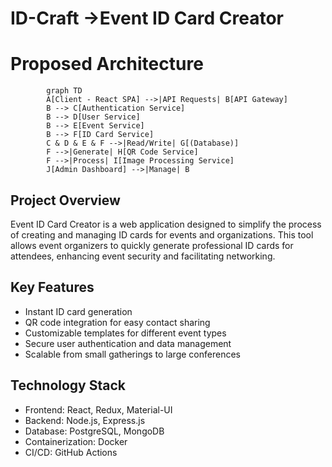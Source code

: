 # ID-Craft  ->Event ID Card Creator


# Proposed Architecture
```mermaid
        graph TD
        A[Client - React SPA] -->|API Requests| B[API Gateway]
        B --> C[Authentication Service]
        B --> D[User Service]
        B --> E[Event Service]
        B --> F[ID Card Service]
        C & D & E & F -->|Read/Write| G[(Database)]
        F -->|Generate| H[QR Code Service]
        F -->|Process| I[Image Processing Service]
        J[Admin Dashboard] -->|Manage| B
```

## Project Overview
Event ID Card Creator is a web application designed to simplify the process of creating and managing ID cards for events and organizations. This tool allows event organizers to quickly generate professional ID cards for attendees, enhancing event security and facilitating networking.

## Key Features
- Instant ID card generation
- QR code integration for easy contact sharing
- Customizable templates for different event types
- Secure user authentication and data management
- Scalable from small gatherings to large conferences

## Technology Stack
- Frontend: React, Redux, Material-UI
- Backend: Node.js, Express.js
- Database: PostgreSQL, MongoDB
- Containerization: Docker
- CI/CD: GitHub Actions
